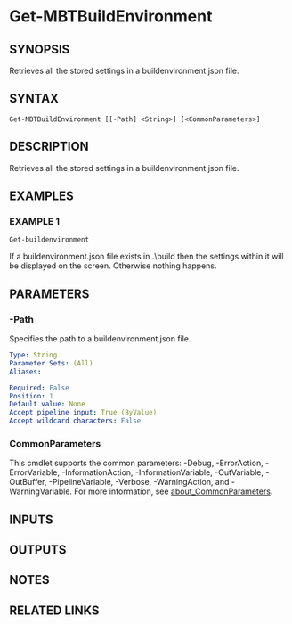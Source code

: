 ﻿---
external help file: ModuleBuildToolsTemp-help.xml
Module Name: ModuleBuildToolsTemp
online version: https://github.com/zloeber/ModuleBuild
schema: 2.0.0
---

# Get-MBTBuildEnvironment

## SYNOPSIS
Retrieves all the stored settings in a buildenvironment.json file.

## SYNTAX

```
Get-MBTBuildEnvironment [[-Path] <String>] [<CommonParameters>]
```

## DESCRIPTION
Retrieves all the stored settings in a buildenvironment.json file.

## EXAMPLES

### EXAMPLE 1
```
Get-buildenvironment
```

If a buildenvironment.json file exists in .\build then the settings within it will be displayed on the screen.
Otherwise nothing happens.

## PARAMETERS

### -Path
Specifies the path to a buildenvironment.json file.

```yaml
Type: String
Parameter Sets: (All)
Aliases:

Required: False
Position: 1
Default value: None
Accept pipeline input: True (ByValue)
Accept wildcard characters: False
```

### CommonParameters
This cmdlet supports the common parameters: -Debug, -ErrorAction, -ErrorVariable, -InformationAction, -InformationVariable, -OutVariable, -OutBuffer, -PipelineVariable, -Verbose, -WarningAction, and -WarningVariable. For more information, see [about_CommonParameters](http://go.microsoft.com/fwlink/?LinkID=113216).

## INPUTS

## OUTPUTS

## NOTES

## RELATED LINKS
